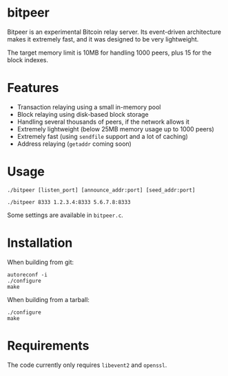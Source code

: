 bitpeer
=======

Bitpeer is an experimental Bitcoin relay server. Its event-driven architecture makes it extremely fast, and it was designed to be very lightweight.

The target memory limit is 10MB for handling 1000 peers, plus 15 for the block indexes.


Features
========

* Transaction relaying using a small in-memory pool
* Block relaying using disk-based block storage
* Handling several thousands of peers, if the network allows it
* Extremely lightweight (below 25MB memory usage up to 1000 peers)
* Extremely fast (using `sendfile` support and a lot of caching)
* Address relaying (`getaddr` coming soon)


Usage
=====

    ./bitpeer [listen_port] [announce_addr:port] [seed_addr:port]

    ./bitpeer 8333 1.2.3.4:8333 5.6.7.8:8333

Some settings are available in `bitpeer.c`.


Installation
============

When building from git:

	autoreconf -i
	./configure
	make

When building from a tarball:

	./configure
	make


Requirements
============

The code currently only requires `libevent2` and `openssl`.
